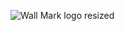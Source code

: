 ![Wall Mark logo resized](https://github.com/KaiKai7/Wall-Mark/assets/87836320/d70d0fb4-3254-48c0-aae9-b7851620b40f)

